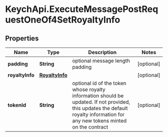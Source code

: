 # KeychApi.ExecuteMessagePostRequestOneOf4SetRoyaltyInfo

## Properties

Name | Type | Description | Notes
------------ | ------------- | ------------- | -------------
**padding** | **String** | optional message length padding | [optional] 
**royaltyInfo** | [**RoyaltyInfo**](RoyaltyInfo.md) |  | [optional] 
**tokenId** | **String** | optional id of the token whose royalty information should be updated.  If not provided, this updates the default royalty information for any new tokens minted on the contract | [optional] 


